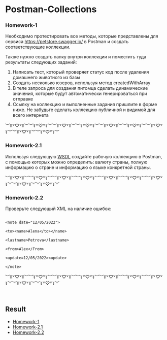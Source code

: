 # Postman-Collections 
  



### Homework-1
Необходимо протестировать все методы, которые представлены для сервиса https://petstore.swagger.io/ в Postman и создать соответствующие коллекции.

Также нужно создать папку внутри коллекции и поместить туда результаты следующих заданий:
1. Написать тест, который проверяет статус код после удаления домашнего животного из базы
2. Создать несколько юзеров, используя метод createdWithArray
3. В теле запроса для создания питомца сделать динамические значения, которые будут автоматически генерироваться при отправке
4. Ссылку на коллекцию и выполненные задания пришлите в форме ниже. Не забудьте сделать коллекцию публичной и видимой для всего интернета

︶꒦꒷♡꒷꒦︶︶꒦꒷♡꒷꒦︶︶꒦꒷♡꒷꒦︶︶꒦꒷♡꒷꒦︶︶꒦꒷♡꒷꒦︶︶꒦꒷♡꒷꒦︶︶꒦꒷♡꒷꒦︶︶꒦꒷♡꒷꒦︶︶꒦꒷♡꒷꒦︶  




### Homework-2.1 
Используя следующую [WSDL](http://webservices.oorsprong.org/websamples.countryinfo/CountryInfoService.wso?WSDL) создайте рабочую коллекцию в Postman, с помощью которых можно определить: валюту страны, полную информацию о стране и информацию о языке конкретной страны. 

︶꒦꒷♡꒷꒦︶︶꒦꒷♡꒷꒦︶︶꒦꒷♡꒷꒦︶︶꒦꒷♡꒷꒦︶︶꒦꒷♡꒷꒦︶︶꒦꒷♡꒷꒦︶︶꒦꒷♡꒷꒦︶︶꒦꒷♡꒷꒦︶︶꒦꒷♡꒷꒦︶  
### Homework-2.2 
Проверьте следующий XML на наличие ошибок:

```<?xml version="1.0" encoding="UTF-8"?>

<note date="12/05/2022">

<to><name>Alena</to></name>

<lastname>Petrova</lastname>

<from>Alex</From>

<update=12/05/2022><update>

</note>
```

︶꒦꒷♡꒷꒦︶︶꒦꒷♡꒷꒦︶︶꒦꒷♡꒷꒦︶︶꒦꒷♡꒷꒦︶︶꒦꒷♡꒷꒦︶︶꒦꒷♡꒷꒦︶︶꒦꒷♡꒷꒦︶︶꒦꒷♡꒷꒦︶︶꒦꒷♡꒷꒦︶  
  

<br/>  


## Result  

- [Homework-1](https://www.postman.com/lunar-module-architect-56534528/workspace/test-workspace/collection/29321111-40968f20-b545-4718-a4ff-995b160d4478?action=share&creator=29321111&active-environment=29321111-12b56be8-f8e3-4a27-9e20-bafcb1e5f666)
- [Homework-2.1](https://www.postman.com/lunar-module-architect-56534528/workspace/test-workspace/collection/29321111-40968f20-b545-4718-a4ff-995b160d4478?action=share&creator=29321111&active-environment=29321111-12b56be8-f8e3-4a27-9e20-bafcb1e5f666)
- [Homework-2.2](https://github.com/Guppi17/SQL-Queries/blob/main/Homework-2)  


  

<br/>  


